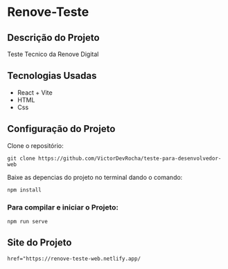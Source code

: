 # Renove-Teste

## Descrição do Projeto

Teste Tecnico da Renove Digital

## Tecnologias Usadas

+ React + Vite
+ HTML
+ Css


## Configuração do Projeto

Clone o repositório:

```
git clone https://github.com/VictorDevRocha/teste-para-desenvolvedor-web
```

Baixe as depencias do projeto no terminal dando o comando:

```
npm install
```

### Para compilar e iniciar o Projeto:

```
npm run serve
```

## Site do Projeto

```
href="https://renove-teste-web.netlify.app/
````
